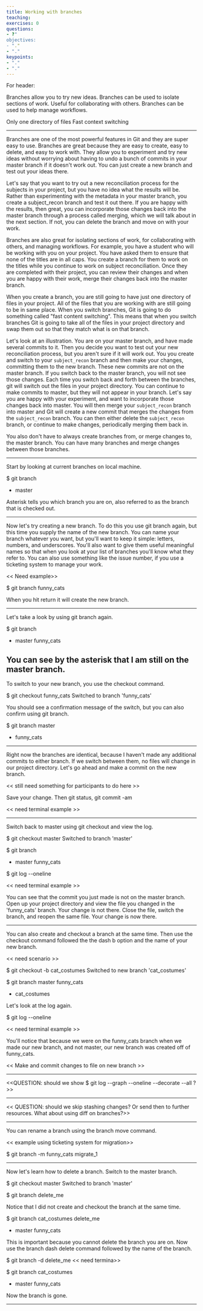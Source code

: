 ```yaml
---
title: Working with branches
teaching: 
exercises: 0
questions:
- ?"
objectives:
- "."
- "."
keypoints:
- "."
- "."
---
```

For header:

Branches allow you to try new ideas. Branches can be used to isolate sections of
work. Useful for collaborating with others. Branches can be used to help manage
workflows.

Only one directory of files Fast context switching

----

Branches are one of the most powerful features in Git and they are super easy to
use. Branches are great because they are easy to create, easy to delete, and
easy to work with. They allow you to experiment and try new ideas without
worrying about having to undo a bunch of commits in your master branch if it
doesn't work out. You can just create a new branch and test out your ideas
there.

Let's say that you want to try out a new reconciliation process for the subjects
in your project, but you have no idea what the results will be. Rather than
experimenting with the metadata in your master branch, you create a
subject_recon branch and test it out there. If you are happy with the results,
then great, you can incorporate those changes back into the master branch
through a process called merging, which we will talk about in the next section.
If not, you can delete the branch and move on with your work.

Branches are also great for isolating sections of work, for collaborating with
others, and managing workflows. For example, you have a student who will be
working with you on your project. You have asked them to ensure that none of the
titles are in all caps. You create a branch for them to work on the titles while
you continue to work on subject reconciliation. Once they are completed with
their project, you can review their changes and when you are happy with their
work, merge their changes back into the master branch.

When you create a branch, you are still going to have just one directory of
files in your project. All of the files that you are working with are still
going to be in same place. When you switch branches, Git is going to do
something called "fast content switching". This means that when you switch
branches Git is going to take all of the files in your project directory and
swap them out so that they match what is on that branch.

Let's look at an illustration. You are on your master branch, and have made
several commits to it. Then you decide you want to test out your new
reconciliation process, but you aren't sure if it will work out. You you create
and switch to your `subject_recon` branch and then make your changes, committing
them to the new branch. These new commits are not on the master branch. If you
switch back to the master branch, you will not see those changes. Each time you
switch back and forth between the branches, git will switch out the files in
your project directory. You can continue to make commits to master, but they
will not appear in your branch. Let's say you are happy with your experiment,
and want to incorporate those changes back into master. You will then merge your
`subject_recon` branch into master and Git will create a new commit that merges
the changes from the `subject_recon` branch. You can then either delete the
`subject_recon` branch, or continue to make changes, periodically merging them
back in.

You also don't have to always create branches from, or merge changes to, the
master branch. You can have many branches and merge changes between those
branches.

_______

Start by looking at current branches on local machine.

$ git branch

* master

Asterisk tells you which branch you are on, also referred to as the branch that
is checked out.

----

Now let's try creating a new branch. To do this you use git branch again, but
this time you supply the name of the new branch. You can name your branch
whatever you want, but you'll want to keep it simple: letters, numbers, and
underscores. You'll also want to give them useful meaningful names so that when you look
at your list of branches you'll know what they refer to. You can also use something like
the issue number, if you use a ticketing system to manage your work.

<< Need example>>

$ git branch funny_cats

When you hit return it will create the new branch.

---- 
Let's take a look by using git branch again.


$ git branch 
* master 
funny_cats

You can see by the asterisk that I am still on the master branch. 
----
To switch to your new branch, you use the checkout command.

$ git checkout funny_cats
Switched to branch 'funny_cats'

You should see a confirmation message of the switch, but you can also confirm using git 
branch.

$ git branch
master
* funny_cats

-----
Right now the branches are identical, because I haven't made any additional commits to 
either branch. If we switch between them, no files will change in our project directory.
Let's go ahead and make a commit on the new branch. 

<< still need something for participants to do here >>

Save your change. Then git status, git commit -am

<< need terminal example >>

-----
Switch back to master using git checkout and view the log.

$ git checkout master
Switched to branch 'master'

$ git branch
* master
funny_cats

$ git log --oneline

<< need terminal example >>

You can see that the commit you just made is not on the master branch. Open up your
project directory and view the file you changed in the 'funny_cats' branch. Your change 
is not there. Close the file, switch the branch, and reopen the same file. Your change is
now there.

------
You can also create and checkout a branch at the same time. Then use the checkout command 
followed the the dash b option and the name of your new branch.

<< need scenario >>

$ git checkout -b cat_costumes
Switched to new branch 'cat_costumes'

$ git branch
  master
  funny_cats
* cat_costumes

Let's look at the log again.

$ git log --oneline

<< need terminal example >>

You'll notice that because we were on the funny_cats branch when we made our new branch, 
and not master, our new branch was created off of funny_cats. 

<< Make and commit changes to file on new branch >>

------

<<QUESTION: should we show 
$ git log --graph --oneline --decorate --all
?>>

______

<< QUESTION: should we skip stashing changes? Or send then to further resources. What 
about using diff on branches?>>

-------
You can rename a branch using the branch move command.

<< example using ticketing system for migration>>

$ git branch -m funny_cats migrate_1

--------
Now let's learn how to delete a branch. Switch to the master branch.

$ git checkout master
Switched to branch 'master'

$ git branch delete_me

Notice that I did not create and checkout the branch at the same time.

$ git branch
  cat_costumes
  delete_me
* master
  funny_cats

This is important because you cannot delete the branch you are on. Now use the branch dash
delete command followed by the name of the branch.
  
$ git branch -d delete_me
<< need termina>>

$ git branch
  cat_costumes
* master
  funny_cats

Now the branch is gone.

----




